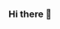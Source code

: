 ### Hi there 👋

<!--
**Huntersimm/Huntersimm** is a ✨ _special_ ✨ repository because its `README.md` (this file) appears on your GitHub profile.

Here are some ideas to get you started:

- 🌱 I’m currently learning the basics
- 😄 Pronouns:She/Her
